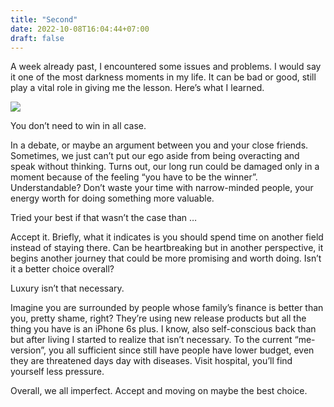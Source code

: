 ```yaml
---
title: "Second"
date: 2022-10-08T16:04:44+07:00
draft: false
---
```


A week already past, I encountered some issues and problems. I would say it one of the most darkness moments in my life. It can be bad or good, still play a vital role in giving me the lesson. Here’s what I learned.
<!--more-->

<img class="special-img-class" src="images/Untitled-1@3x.png" />


You don’t need to win in all case.


In a debate, or maybe an argument between you and your close friends. Sometimes, we just can’t put our ego aside from being overacting and speak without thinking. Turns out, our long run could be damaged only in a moment because of the feeling “you have to be the winner”. Understandable? Don’t waste your time with narrow-minded people, your energy worth for doing something more valuable.

Tried your best if that wasn’t the case than …

Accept it. Briefly, what it indicates is you should spend time on another field instead of staying there. Can be heartbreaking but in another perspective, it begins another journey that could be more promising and worth doing. Isn’t it a better choice overall?

Luxury isn’t that necessary.

Imagine you are surrounded by people whose family’s finance is better than you, pretty shame, right? They’re using new release products but all the thing you have is an iPhone 6s plus. I know, also self-conscious back than but after living I started to realize that isn’t necessary. To the current “me-version”, you all sufficient since still have people have lower budget, even they are threatened days day with diseases. Visit hospital, you’ll find yourself less pressure. 

Overall, we all imperfect. Accept and moving on maybe the best choice. 
